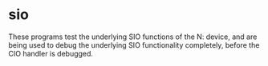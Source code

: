 sio
===

These programs test the underlying SIO functions of the N: device, and are being used to debug the underlying SIO functionality completely, before the CIO handler is debugged.
